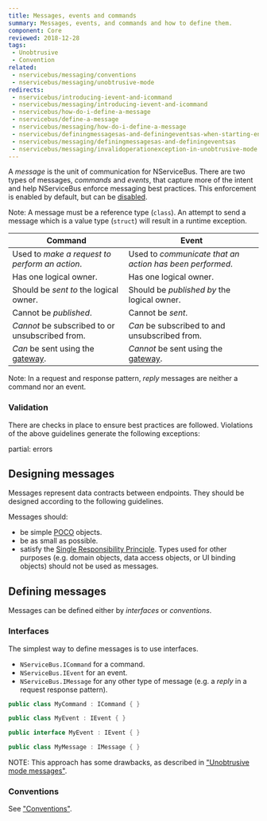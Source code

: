 ```yaml
---
title: Messages, events and commands
summary: Messages, events, and commands and how to define them.
component: Core
reviewed: 2018-12-28
tags:
 - Unobtrusive
 - Convention
related:
 - nservicebus/messaging/conventions
 - nservicebus/messaging/unobtrusive-mode
redirects:
 - nservicebus/introducing-ievent-and-icommand
 - nservicebus/messaging/introducing-ievent-and-icommand
 - nservicebus/how-do-i-define-a-message
 - nservicebus/define-a-message
 - nservicebus/messaging/how-do-i-define-a-message
 - nservicebus/definingmessagesas-and-definingeventsas-when-starting-endpoint
 - nservicebus/messaging/definingmessagesas-and-definingeventsas
 - nservicebus/messaging/invalidoperationexception-in-unobtrusive-mode
---
```


A *message* is the unit of communication for NServiceBus. There are two types of messages, _commands_ and _events_, that capture more of the intent and help NServiceBus enforce messaging best practices. This enforcement is enabled by default, but can be [disabled](best-practice-enforcement.md).

Note: A message must be a reference type (`class`). An attempt to send a message which is a value type (`struct`) will result in a runtime exception.

Command | Event
-- | --
Used to _make a request to perform an action_. | Used to _communicate that an action has been performed_.
Has one logical owner. | Has one logical owner.
Should be _sent to_ the logical owner. | Should be _published by_ the logical owner.
Cannot be _published_. | Cannot be _sent_.
_Cannot_ be subscribed to or unsubscribed   from. | _Can_ be subscribed to and unsubscribed from.
_Can_ be sent using the [gateway](/nservicebus/gateway). | _Cannot_ be sent using the [gateway](/nservicebus/gateway).

Note: In a request and response pattern, _reply_ messages are neither a command nor an event.


### Validation

There are checks in place to ensure best practices are followed. Violations of the above guidelines generate the following exceptions:

partial: errors


 ## Designing messages

 Messages represent data contracts between endpoints. They should be designed according to the following guidelines.
 
 Messages should:

 * be simple [POCO](https://en.wikipedia.org/wiki/Plain_old_CLR_object) objects.
 * be as small as possible.
 * satisfy the [Single Responsibility Principle](https://en.wikipedia.org/wiki/Single_responsibility_principle). Types used for other purposes (e.g. domain objects, data access objects, or UI binding objects) should not be used as messages.


## Defining messages

Messages can be defined either by *interfaces* or *conventions*.


### Interfaces

The simplest way to define messages is to use interfaces.

 * `NServiceBus.ICommand` for a command.
 * `NServiceBus.IEvent` for an event.
 * `NServiceBus.IMessage` for any other type of message (e.g. a _reply_ in a request response pattern).

```cs
public class MyCommand : ICommand { }

public class MyEvent : IEvent { }

public interface MyEvent : IEvent { }

public class MyMessage : IMessage { }
```

NOTE: This approach has some drawbacks, as described in ["Unobtrusive mode messages"](unobtrusive-mode.md).

 ### Conventions

 See ["Conventions"](/nservicebus/messaging/conventions.md).
